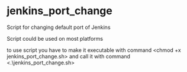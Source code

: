 # jenkins_port_change
Script for changing default port of Jenkins

Script could be used on most platforms

to use script you have to make it executable with command <chmod +x jenkins_port_change.sh> and call it with command <.\jenkins_port_change.sh>
